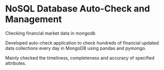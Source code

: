 # NoSQL Database Auto-Check and Management
Checking financial market data in mongodb

Developed auto-check application to check hundreds of financial updated data collections every day in MongoDB using pandas and pymongo. 

Mainly checked the timeliness, completeness and accuracy of specified attributes. 
